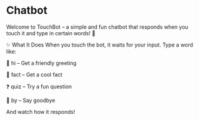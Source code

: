 # Chatbot

Welcome to TouchBot – a simple and fun chatbot that responds when you touch it and type in certain words! 🚀

✨ What It Does
When you touch the bot, it waits for your input. Type a word like:

💬 hi – Get a friendly greeting

🧠 fact – Get a cool fact

❓ quiz – Try a fun question

👋 by – Say goodbye

And watch how it responds!
